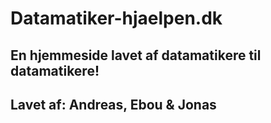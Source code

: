 # Datamatiker-hjaelpen.dk

## En hjemmeside lavet af datamatikere til datamatikere!

## Lavet af: Andreas, Ebou & Jonas
